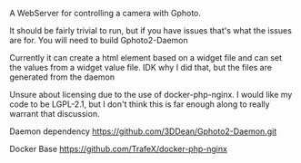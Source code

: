 A WebServer for controlling a camera with Gphoto.

It should be fairly trivial to run, but if you have issues that's what the issues are for. You will need to build Gphoto2-Daemon

Currently it can create a html element based on a widget file and can set the values from a widget value file. IDK why I did that, but the files are generated from the daemon

Unsure about licensing due to the use of docker-php-nginx. I would like my code to be LGPL-2.1, but I don't think this is far enough along to really warrant that discussion. 

Daemon dependency 
https://github.com/3DDean/Gphoto2-Daemon.git

Docker Base
https://github.com/TrafeX/docker-php-nginx